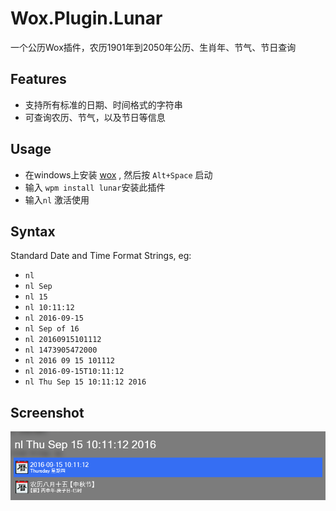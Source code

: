# Wox.Plugin.Lunar
一个公历Wox插件，农历1901年到2050年公历、生肖年、节气、节日查询

## Features
* 支持所有标准的日期、时间格式的字符串
* 可查询农历、节气，以及节日等信息

## Usage
* 在windows上安装 [wox][1] , 然后按 `Alt+Space` 启动
* 输入 `wpm install lunar`安装此插件
* 输入`nl` 激活使用

## Syntax
Standard Date and Time Format Strings, eg:

 - `nl`
 - `nl Sep`
 - `nl 15`
 - `nl 10:11:12`
 - `nl 2016-09-15`
 - `nl Sep of 16`
 - `nl 20160915101112`
 - `nl 1473905472000`
 - `nl 2016 09 15 101112`
 - `nl 2016-09-15T10:11:12`
 - `nl Thu Sep 15 10:11:12 2016`

## Screenshot
![image](screenshot.png)

[1]: http://www.getwox.com/